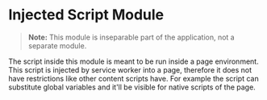 # Injected Script Module

> **Note:** This module is inseparable part of the application, not a separate module.

The script inside this module is meant to be run inside a page environment.
This script is injected by service worker into a page, therefore it does not have restrictions like other content scripts have.
For example the script can substitute global variables and it'll be visible for native scripts of the page.
